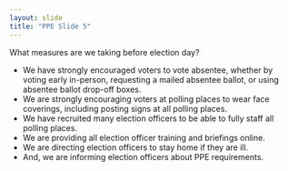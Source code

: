 ```yaml
---
layout: slide
title: "PPE Slide 5"
---
```


What measures are we taking before election day?

- We have strongly encouraged voters to vote absentee, whether by voting early in-person, requesting a mailed absentee ballot, or using absentee ballot drop-off boxes.
- We are strongly encouraging voters at polling places to wear face coverings, including posting signs at all polling places.
- We have recruited many election officers to be able to fully staff all polling places.
- We are providing all election officer training and briefings online.
- We are directing election officers to stay home if they are ill.
- And, we are informing election officers about PPE requirements.
